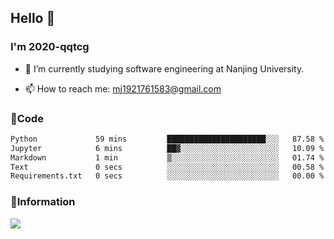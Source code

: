 ## Hello 👋


### I'm 2020-qqtcg

- 🔭 I’m currently studying software engineering at Nanjing University. 
<!-- - 🌱 I’m currently learning MLsys and -->
<!-- - 👯 I’m looking to collaborate on ... -->
<!-- - 🤔 I’m looking for help with ... -->
<!-- - 💬 Ask me about ... -->
- 📫 How to reach me: mj1921761583@gmail.com
<!-- - 😄 Pronouns: ... -->
<!-- - ⚡ Fun fact: ... -->

### 🌱Code
<!--START_SECTION:waka-->

```txt
Python             59 mins         ██████████████████████░░░   87.58 %
Jupyter            6 mins          ██▓░░░░░░░░░░░░░░░░░░░░░░   10.09 %
Markdown           1 min           ▒░░░░░░░░░░░░░░░░░░░░░░░░   01.74 %
Text               0 secs          ░░░░░░░░░░░░░░░░░░░░░░░░░   00.58 %
Requirements.txt   0 secs          ░░░░░░░░░░░░░░░░░░░░░░░░░   00.00 %
```

<!--END_SECTION:waka-->

### 💬Information
![](https://github-readme-stats.vercel.app/api?username=2020-qqtcg&theme=buefy&hide_border=false)


<!-- <div align="center"> <img src="https://github-readme-activity-graph.vercel.app/graph?username=2020-qqtcg&theme=minimal" /> </div> -->


